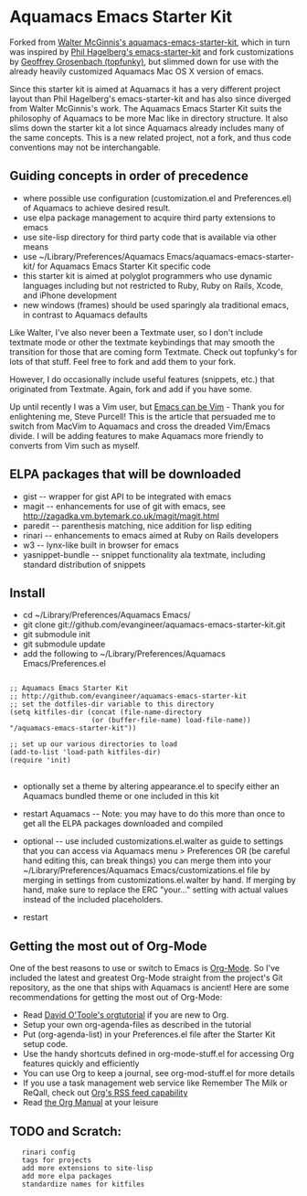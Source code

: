 # Aquamacs Emacs Starter Kit

Forked from [Walter McGinnis's aquamacs-emacs-starter-kit](http://github.com/walter/aquamacs-emacs-starter-kit), which in turn was inspired by [Phil Hagelberg's emacs-starter-kit](http://github.com/technomancy/emacs-starter-kit/tree/master) and fork customizations by [Geoffrey Grosenbach (topfunky)](http://github.com/topfunky/emacs-starter-kit/tree/master), but slimmed down for use with the already heavily customized Aquamacs Mac OS X version of emacs.

Since this starter kit is aimed at Aquamacs it has a very different project layout than Phil Hagelberg's emacs-starter-kit and has also since diverged from Walter McGinnis's work. The Aquamacs Emacs Starter Kit suits the philosophy of Aquamacs to be more Mac like in directory structure. It also slims down the starter kit a lot since Aquamacs already includes many of the same concepts.  This is a new related project, not a fork, and thus code conventions may not be interchangable.

## Guiding concepts in order of precedence

* where possible use configuration (customization.el and Preferences.el) of Aquamacs to achieve desired result.
* use elpa package management to acquire third party extensions to emacs
* use site-lisp directory for third party code that is available via other means
* use ~/Library/Preferences/Aquamacs Emacs/aquamacs-emacs-starter-kit/ for Aquamacs Emacs Starter Kit specific code
* this starter kit is aimed at polyglot programmers who use dynamic languages including but not restricted to Ruby, Ruby on Rails, Xcode, and iPhone development
* new windows (frames) should be used sparingly ala traditional emacs, in contrast to Aquamacs defaults

Like Walter, I've also never been a Textmate user, so I don't include textmate mode or other the textmate keybindings that may smooth the transition for those that are coming form Textmate. Check out topfunky's for lots of that stuff. Feel free to fork and add them to your fork.

However, I do occasionally include useful features (snippets, etc.) that originated from Textmate. Again, fork and add if you have some.

Up until recently I was a Vim user, but [Emacs can be Vim](http://www.sanityinc.com/articles/vim-vs-emacs) - Thank you for enlightening me, Steve Purcell!  This is the article that persuaded me to switch from MacVim to Aquamacs and cross the dreaded Vim/Emacs divide.  I will be adding features to make Aquamacs more friendly to converts from Vim such as myself.

## ELPA packages that will be downloaded

* gist -- wrapper for gist API to be integrated with emacs
* magit -- enhancements for use of git with emacs, see http://zagadka.vm.bytemark.co.uk/magit/magit.html
* paredit -- parenthesis matching, nice addition for lisp editing
* rinari -- enhancements to emacs aimed at Ruby on Rails developers
* w3 -- lynx-like built in browser for emacs
* yasnippet-bundle -- snippet functionality ala textmate, including standard distribution of snippets

## Install

* cd ~/Library/Preferences/Aquamacs Emacs/
* git clone git://github.com/evangineer/aquamacs-emacs-starter-kit.git
* git submodule init
* git submodule update
* add the following to ~/Library/Preferences/Aquamacs Emacs/Preferences.el

<pre>
<code>
;; Aquamacs Emacs Starter Kit
;; http://github.com/evangineer/aquamacs-emacs-starter-kit
;; set the dotfiles-dir variable to this directory
(setq kitfiles-dir (concat (file-name-directory
                    (or (buffer-file-name) load-file-name)) "/aquamacs-emacs-starter-kit"))

;; set up our various directories to load
(add-to-list 'load-path kitfiles-dir)
(require 'init)
</code>
</pre>

* optionally set a theme by altering appearance.el to specify either an Aquamacs bundled theme or one included in this kit
* restart Aquamacs -- Note: you may have to do this more than once to get all the ELPA packages downloaded and compiled

* optional -- use included customizations.el.walter as guide to settings that you can access via Aquamacs menu > Preferences OR (be careful hand editing this, can break things) you can merge them into your ~/Library/Preferences/Aquamacs Emacs/customizations.el file by merging in settings from customizations.el.walter by hand. If merging by hand, make sure to replace the ERC "your..." setting with actual values instead of the included placeholders.
* restart

## Getting the most out of Org-Mode

One of the best reasons to use or switch to Emacs is [Org-Mode](http://orgmode.org/).  So I've included the latest and greatest Org-Mode straight from the project's Git repository, as the one that ships with Aquamacs is ancient!  Here are some recommendations for getting the most out of Org-Mode:

* Read [David O'Toole's orgtutorial](http://dto.github.com/notebook/orgtutorial.html) if you are new to Org.
* Setup your own org-agenda-files as described in the tutorial
* Put (org-agenda-list) in your Preferences.el file after the Starter Kit setup code.
* Use the handy shortcuts defined in org-mode-stuff.el for accessing Org features quickly and efficiently
* You can use Org to keep a journal, see org-mod-stuff.el for more details
* If you use a task management web service like Remember The Milk or ReQall, check out [Org's RSS feed capability](http://orgmode.org/manual/RSS-Feeds.html#RSS-Feeds)
* Read [the Org Manual](http://orgmode.org/manual/index.html#Top) at your leisure

## TODO and Scratch:
       rinari config
       tags for projects
       add more extensions to site-lisp
       add more elpa packages
       standardize names for kitfiles

